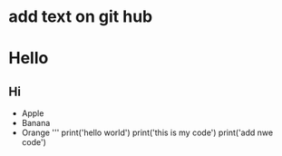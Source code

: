 # add text on git hub
# Hello
## Hi
* Apple
* Banana
* Orange
'''
print('hello world')
print('this is my code')
print('add nwe code')
